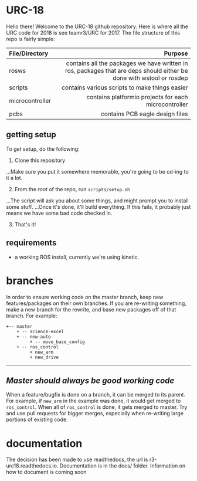 # URC-18

Hello there! Welcome to the URC-18 github repository. Here is where all the URC code for 2018 is see teamr3/URC for 2017.
The file structure of this repo is fairly simple:

| File/Directory | Purpose |
| :------------- | ------: |
| rosws | contains all the packages we have written in ros, packages that are deps should either be done with wstool or rosdep |
| scripts | contains various scripts to make things easier |
| microcontroller | contains platformio projects for each microcontroller |
| pcbs | contains PCB eagle design files |

## getting setup

To get setup, do the following:

1. Clone this repository

...Make sure you put it somewhere memorable, you're going to be cd-ing to it a lot.

2. From the *root* of the repo, run `scripts/setup.sh`

...The script will ask you about some things, and might prompt you to install some stuff.
...Once it's done, it'll build everything. If this fails, it probably just means we have some bad code checked in.

3. That's it!

## requirements

- a working ROS install, currently we're using kinetic.

# branches

In order to ensure working code on the master branch, keep new features/packages on their own branches. If you are re-writing something, make a new branch for the rewrite, and
base new packages off of that branch. For example:

```
+-- master
    + -- science-excel
    + -- new-auto
         + -- move_base_config
    + -- ros_control
         + new_arm
         + new_drive
```

---
*Master should always be good working code*
---

When a feature/bugfix is done on a branch, it can be merged to its parent. For example, if `new_arm` in the example was done, it would get merged to `ros_control`. When all of `ros_control` is done, it
gets merged to master. Try and use pull requests for bigger merges, especially when re-writing large portions of existing code.

# documentation

The decision has been made to use readthedocs, the url is r3-urc18.readthedocs.io.
Documentation is in the docs/ folder. Information on how to document is coming soon

